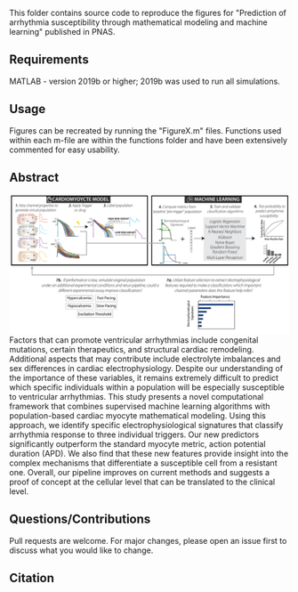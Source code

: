 This folder contains source code to reproduce the figures for "Prediction of arrhythmia susceptibility through mathematical modeling and machine learning" published in PNAS.

## Requirements
MATLAB - version 2019b or higher; 2019b was used to run all simulations.

## Usage 
Figures can be recreated by running the "FigureX.m" files. Functions used within each m-file are within the functions folder and have been extensively commented for easy usability.

## Abstract
![Abstract](https://github.com/meeravarshneya1234/ArrhythmiaPredictionProject/blob/master/Graphical_Abstract.png)  
Factors that can promote ventricular arrhythmias include congenital mutations, certain therapeutics, and structural cardiac remodeling. Additional aspects that may contribute include electrolyte imbalances and sex differences in cardiac electrophysiology. Despite our understanding of the importance of these variables, it remains extremely difficult to predict which specific individuals within a population will be especially susceptible to ventricular arrhythmias. This study presents a novel computational framework that combines supervised machine learning algorithms with population-based cardiac myocyte mathematical modeling. Using this approach, we identify specific electrophysiological signatures that classify arrhythmia response to three individual triggers. Our new predictors significantly outperform the standard myocyte metric, action potential duration (APD). We also find that these new features provide insight into the complex mechanisms that differentiate a susceptible cell from a resistant one. Overall, our pipeline improves on current methods and suggests a proof of concept at the cellular level that can be translated to the clinical level. 


## Questions/Contributions
Pull requests are welcome. For major changes, please open an issue first to discuss what you would like to change.

## Citation 

